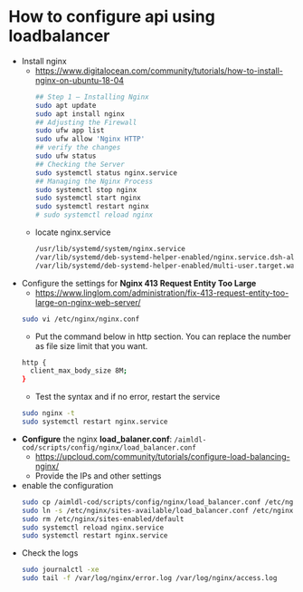 # How to configure api using loadbalancer


* Install nginx
  * https://www.digitalocean.com/community/tutorials/how-to-install-nginx-on-ubuntu-18-04
    ```bash
    ## Step 1 – Installing Nginx
    sudo apt update
    sudo apt install nginx
    ## Adjusting the Firewall
    sudo ufw app list
    sudo ufw allow 'Nginx HTTP'
    ## verify the changes
    sudo ufw status
    ## Checking the Server
    sudo systemctl status nginx.service
    ## Managing the Nginx Process
    sudo systemctl stop nginx
    sudo systemctl start nginx
    sudo systemctl restart nginx
    # sudo systemctl reload nginx
    ```
  * locate nginx.service
    ```bash
    /usr/lib/systemd/system/nginx.service
    /var/lib/systemd/deb-systemd-helper-enabled/nginx.service.dsh-also
    /var/lib/systemd/deb-systemd-helper-enabled/multi-user.target.wants/nginx.service
    ```
* Configure the settings for **Nginx 413 Request Entity Too Large**
  * https://www.linglom.com/administration/fix-413-request-entity-too-large-on-nginx-web-server/
  ```bash
  sudo vi /etc/nginx/nginx.conf
  ```
  * Put the command below in http section. You can replace the number as file size limit that you want.
  ```bash
  http {
    client_max_body_size 8M;
  }
  ```
  * Test the syntax and if no error, restart the service
  ```bash
  sudo nginx -t
  sudo systemctl restart nginx.service
  ```
* **Configure** the nginx **load_balaner.conf**: `/aimldl-cod/scripts/config/nginx/load_balancer.conf`
  * https://upcloud.com/community/tutorials/configure-load-balancing-nginx/
  * Provide the IPs and other settings
* enable the configuration
  ```bash
  sudo cp /aimldl-cod/scripts/config/nginx/load_balancer.conf /etc/nginx/sites-available/
  sudo ln -s /etc/nginx/sites-available/load_balancer.conf /etc/nginx/sites-enabled
  sudo rm /etc/nginx/sites-enabled/default
  sudo systemctl reload nginx.service
  sudo systemctl restart nginx.service
  ```
* Check the logs
  ```bash
  sudo journalctl -xe
  sudo tail -f /var/log/nginx/error.log /var/log/nginx/access.log
  ```
